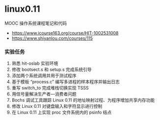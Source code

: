 # linux0.11
MOOC 操作系统课程笔记和代码

- <https://www.icourse163.org/course/HIT-1002531008>
- <https://www.shiyanlou.com/courses/115>



### 实验任务

1. 熟悉 hit-oslab 实验环境
2. 修改 bootsect.s 和 setup.s 完成系统引导
3. 添加两个系统调用并用于测试程序
4. 基于模板 “process.c” 编写多进程的样本程序并输出日志
5. 重写 switch_to 完成堆栈切换实现 TSSS
6. 用信号量解决生产者—消费者问题
7. Bochs 调试工具跟踪 Linux 0.11 的地址映射过程、为程序增加共享内存功能
8. 修改 Linux 0.11 对键盘输入和字符显示进行控制
9. 在 Linux 0.11 上实现 proc 文件系统内的 psinfo 结点


